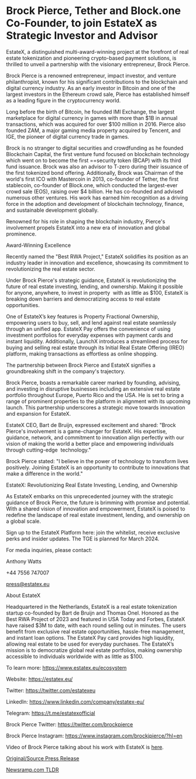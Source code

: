 # Brock Pierce, Tether and Block.one Co-Founder, to join EstateX as Strategic Investor and Advisor

EstateX, a distinguished multi-award-winning project at the forefront of real estate tokenization and pioneering crypto-based payment solutions, is thrilled to unveil a partnership with the visionary entrepreneur, Brock Pierce.

Brock Pierce is a renowned entrepreneur, impact investor, and venture philanthropist, known for his significant contributions to the blockchain and digital currency industry. As an early investor in Bitcoin and one of the largest investors in the Ethereum crowd sale, Pierce has established himself as a leading figure in the cryptocurrency world.

Long before the birth of Bitcoin, he founded IMI Exchange, the largest marketplace for digital currency in games with more than $1B in annual transactions, which was acquired for over $100 million in 2016. Pierce also founded ZAM, a major gaming media property acquired by Tencent, and IGE, the pioneer of digital currency trade in games.

Brock is no stranger to digital securities and crowdfunding as he founded Blockchain Capital, the first venture fund focused on blockchain technology which went on to become the first ==security token (BCAP) with its third fund issuance. Brock was also an advisor to T-zero during their issuance of the first tokenized bond offering. Additionally, Brock was Chairman of the world's first ICO with Mastercoin in 2013, co-founder of Tether, the first stablecoin, co-founder of Block.one, which conducted the largest-ever crowd sale (EOS), raising over $4 billion. He has co-founded and advised numerous other ventures. His work has earned him recognition as a driving force in the adoption and development of blockchain technology, finance, and sustainable development globally.

Renowned for his role in shaping the blockchain industry, Pierce's involvement propels EstateX into a new era of innovation and global prominence.

Award-Winning Excellence

Recently named the "Best RWA Project," EstateX solidifies its position as an industry leader in innovation and excellence, showcasing its commitment to revolutionizing the real estate sector.

Under Brock Pierce's strategic guidance, EstateX is revolutionizing the future of real estate investing, lending, and ownership. Making it possible for anyone, anywhere, to invest in property  with as little as $100, EstateX is breaking down barriers and democratizing access to real estate opportunities.

One of EstateX’s key features is Property Fractional Ownership, empowering users to buy, sell, and lend against real estate seamlessly through an unified app. EstateX Pay offers the convenience of using investment portfolios for everyday expenses with payment cards and instant liquidity. Additionally, LaunchX introduces a streamlined process for buying and selling real estate through its Initial Real Estate Offering (IREO) platform, making transactions as effortless as online shopping.

The partnership between Brock Pierce and EstateX signifies a groundbreaking shift in the company's trajectory.

Brock Pierce, boasts a remarkable career marked by founding, advising, and investing in disruptive businesses including an extensive real estate portfolio throughout Europe, Puerto Rico and the USA. He is set to bring a range of prominent properties to the platform in alignment with its upcoming launch. This partnership underscores a strategic move towards innovation and expansion for EstateX.

EstateX CEO, Bart de Bruijn, expressed excitement and shared: "Brock Pierce's involvement is a game-changer for EstateX. His expertise, guidance, network, and commitment to innovation align perfectly with our vision of making the world a better place and empowering individuals through cutting-edge  technology."

Brock Pierce stated: "I believe in the power of technology to transform lives positively. Joining EstateX is an opportunity to contribute to innovations that make a difference in the world."

EstateX: Revolutionizing Real Estate Investing, Lending, and Ownership

As EstateX embarks on this unprecedented journey with the strategic guidance of Brock Pierce, the future is brimming with promise and potential. With a shared vision of innovation and empowerment, EstateX is poised to redefine the landscape of real estate investment, lending, and ownership on a global scale.

Sign up to the EstateX Platform here: join the whitelist, receive exclusive perks and insider updates. The TGE is planned for March 2024.

For media inquiries, please contact:

Anthony Watts

+44 7556 747007

press@estatex.eu

About EstateX

Headquartered in the Netherlands, EstateX is a real estate tokenization startup co-founded by Bart de Bruijn and Thomas Onel. Honored as the Best RWA Project of 2023 and featured in USA Today and Forbes, EstateX have raised $3M to date, with each round selling out in minutes. The users benefit from exclusive real estate opportunities, hassle-free management, and instant loan options. The EstateX Pay card provides high liquidity, allowing real estate to be used for everyday purchases. The EstateX’s mission is to democratize global real estate portfolios, making ownership accessible to individuals worldwide with as little as $100.

To learn more: https://www.estatex.eu/ecosystem

Website: https://estatex.eu/

Twitter: https://twitter.com/estatexeu

LinkedIn: https://www.linkedin.com/company/estatex-eu/

Telegram: https://t.me/estatexofficial

Brock Pierce Twitter: https://twitter.com/brockpierce

Brock Pierce Instagram: https://www.instagram.com/brockjpierce/?hl=en

Video of Brock Pierce talking about his work with EstateX is [here](https://docsend.com/view/26ukeznwrbtm89t7). 

[Original/Source Press Release](https://blockchainwire.io/press-release/brock-pierce-tether-and-blockone-co-founder-to-join-estatex-as-strategic-investor-and-advisor) 

[Newsramp.com TLDR](https://newsramp.com/None) 